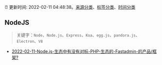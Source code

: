 :alarm_clock: 更新时间: 2022-02-11 04:48:38。[来源分类](../README.md)、[标签分类](../TAGS.md)、[时间分类](../TIMELINE.md)

## NodeJS


> 关键字：`Node`、`Node.js`、`Express`、`Koa`、`egg.js`、`pandora.js`、`Electron`、`V8`



- [2022-02-11-Node.js-生态中有没有对标-PHP-生态的-Fastadmin-的产品/框架?](https://www.v2ex.com/t/833166) 